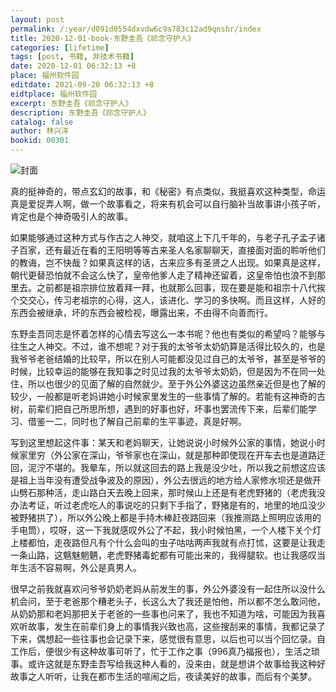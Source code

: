 ```yaml
---
layout: post
permalink: /:year/d091d0554dxvdw6c9a783c12ad9qnshr/index
title: 2020-12-01-book-东野圭吾《祁念守护人》
categories: [lifetime]
tags: [post, 书籍, 非技术书籍]
date: 2020-12-01 06:32:13 +8
place: 福州软件园
editdate: 2021-09-20 06:32:13 +8
eidtplace: 福州软件园
excerpt: 东野圭吾《祁念守护人》
description: 东野圭吾《祁念守护人》
catalog: false
author: 林兴洋
bookid: 00301
---
```



![封面](https://gitee.com/linxingyang/at-2020-10-02-image/raw/master/image/T-talks/image/2020/books/qnshr.jpg)


真的挺神奇的，带点玄幻的故事，和《秘密》有点类似，我挺喜欢这种类型，命运真是爱捉弄人啊，做一个故事看之，将来有机会可以自行脑补当故事讲小孩子听，肯定也是个神奇吸引人的故事。

如果能够通过这种方式与作古之人神交，就咱这上下几千年的，与老子孔子孟子诸子百家，还有最近在看的王阳明等等古来圣人名家聊聊天，直接面对面的聆听他们的教诲，岂不快哉？如果真这样的话，古来应多有圣贤之人出现。如果真是这样，朝代更替恐怕就不会这么快了，皇帝他爹人走了精神还留着，这皇帝怕也浪不到那里去。之前都是祖宗排位放着拜一拜，也就那么回事，现在要是能和祖宗十八代挨个交交心，传习老祖宗的心得，这人，该进化、学习的多快啊。而且这样，人好的东西会被继承，坏的东西会被检视，曝露出来，不由得不向善而行。

东野圭吾同志是怀着怎样的心情去写这么一本书呢？他也有类似的希望吗？能够与往生之人神交。不过，谁不想呢？对于我的太爷爷太奶奶算是活得比较久的，也是我爷爷老爸结婚的比较早，所以在别人可能都没见过自己的太爷爷，甚至是爷爷的时候，比较幸运的能够在我知事之时见过我的太爷爷太奶奶，但是因为不在同一处住，所以也很少的见面了解的自然就少。至于外公外婆这边虽然亲近但是也了解的较少，一般都是听老妈讲她小时候家里发生的一些事情了解的。若能有这神奇的古树，前辈们把自己所思所想，遇到的好事也好，坏事也罢流传下来，后辈们能学习、借鉴一二，同时也了解自己前辈的生平事迹，真是好啊。



写到这里想起这件事：某天和老妈聊天，让她说说小时候外公家的事情，她说小时候家里穷（外公家在深山，爷爷家也在深山，就是那种即使现在开车去也是道路迂回，泥泞不堪的。我晕车，所以就这回去的路上我是没少吐，所以我之前想这应该是祖上当年没有遭受战争波及的原因），外公去很远的地方给人家修水坝还是做开山劈石那种活，走山路白天去晚上回来，那时候山上还是有老虎野猪的（老虎我没办法考证，听过老虎吃人的事说吃的只剩下手指了，野猪是有的，地里的地瓜没少被野猪拱了），所以外公晚上都是手持木棒赶夜路回来（我推测路上照明应该用的手电筒），哎呀，这一下我就感叹外公了不起，我小时候怕黑，一个人楼下关个灯上楼都怕，走夜路但凡有个什么会叫的虫子咕咕两声我就有点打怵，这要是让我走一条山路，这魑魅魍魉，老虎野猪毒蛇都有可能出来的，我得腿软。也让我感叹当年生活不容易啊，外公是真男人。

很早之前我就喜欢问爷爷奶奶老妈从前发生的事，外公外婆没有一起住所以没什么机会问，至于老爸那个糟老头子，长这么大了我还是怕他，所以都不怎么敢问他，从奶奶那和老妈那把关于老爸的一些事也问来了，我也不知道为啥，可能因为我喜欢听故事，发生在前辈们身上的事情我兴致也高，这些搜刮来的事情，我都记录了下来，偶想起一些往事也会记录下来，感觉很有意思，以后也可以当个回忆录。自工作后，便很少有这种故事可听了，忙于工作之事（996真乃福报也），生活之琐事。或许这就是东野圭吾写给我这种人看的，没来由，就是想讲个故事给我这种好故事之人听听，让我在都市生活的喧闹之后，夜读美好的故事，而后有个美梦。



